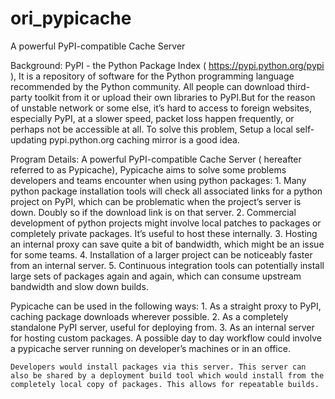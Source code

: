 # ori_pypicache
A powerful PyPI-compatible Cache Server

Background: 
    PyPI - the Python Package Index ( https://pypi.python.org/pypi ), It is a repository of software for the Python programming language recommended by the Python community. All people can download third-party toolkit from it or upload their own libraries to PyPI.But for the reason of unstable network or some else, it’s hard to access to foreign websites, especially PyPI, at a slower speed, packet loss happen frequently, or perhaps not be accessible at all.
    To solve this problem, Setup a local self-updating pypi.python.org caching mirror is a good idea.

Program Details:
    A powerful PyPI-compatible Cache Server ( hereafter referred to as Pypicache), Pypicache aims to solve some problems developers and teams encounter when using python packages: 
    1. Many python package installation tools will check all associated links for a python project on PyPI, which can be problematic when the project’s server is down. Doubly so if the download link is on that server. 
    2. Commercial development of python projects might involve local patches to packages or completely private packages. It’s useful to host these internally. 
    3. Hosting an internal proxy can save quite a bit of bandwidth, which might be an issue for some teams.
    4. Installation of a larger project can be noticeably faster from an internal server. 
    5. Continuous integration tools can potentially install large sets of packages again and again, which can consume upstream bandwidth and slow down builds. 

Pypicache can be used in the following ways: 
    1. As a straight proxy to PyPI, caching package downloads wherever possible. 
    2. As a completely standalone PyPI server, useful for deploying from. 
    3. As an internal server for hosting custom packages. A possible day to day workflow could involve a pypicache server running on developer’s machines or in an office.

    Developers would install packages via this server. This server can also be shared by a deployment build tool which would install from the completely local copy of packages. This allows for repeatable builds.
